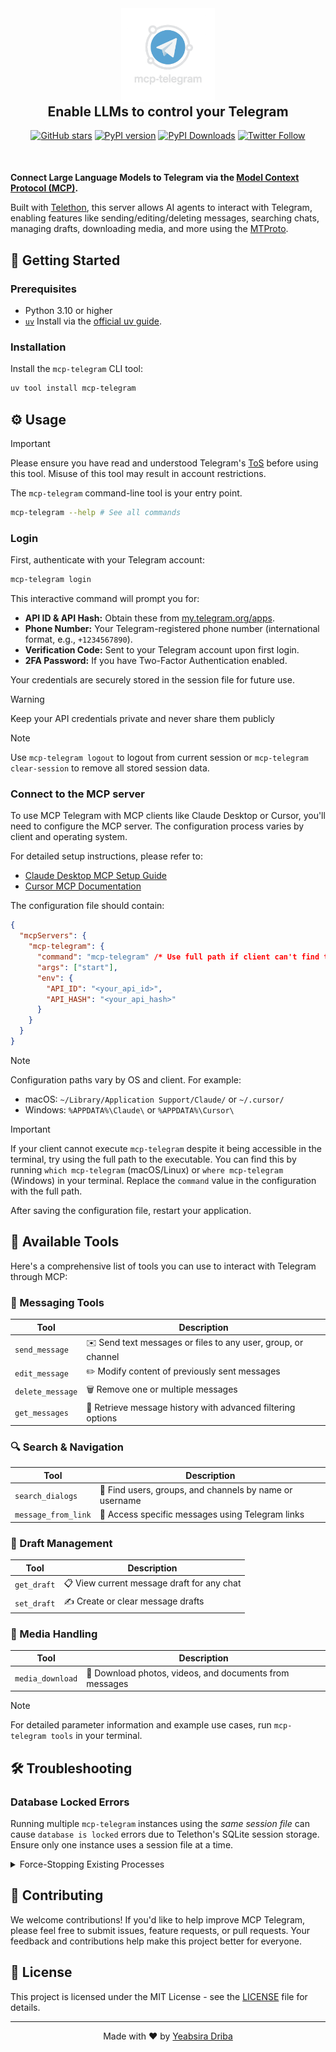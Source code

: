 <div align="center">
  <img src="logo.png" alt="MCP Telegram Logo" width="150"/>
  <h2 style="margin-top: 0">Enable LLMs to control your Telegram</h2>
</div>

<div align="center" style="margin-bottom: 50px">
    <a href="https://github.com/dryeab/mcp-telegram/stargazers"><img src="https://img.shields.io/github/stars/dryeab/mcp-telegram?style=social" alt="GitHub stars"></a>
    <a href="https://badge.fury.io/py/mcp-telegram"><img src="https://badge.fury.io/py/mcp-telegram.svg" alt="PyPI version"></a>
    <a href="https://pepy.tech/projects/mcp-telegram"><img src="https://static.pepy.tech/badge/mcp-telegram" alt="PyPI Downloads"></a>
    <a href="https://x.com/dryeab"><img src="https://img.shields.io/twitter/follow/dryeab?style=social" alt="Twitter Follow"></a>
</div>

**Connect Large Language Models to Telegram via the [Model Context Protocol (MCP)](https://modelcontextprotocol.io/introduction).**

Built with [Telethon](https://github.com/LonamiWebs/Telethon), this server allows AI agents to interact with Telegram, enabling features like sending/editing/deleting messages, searching chats, managing drafts, downloading media, and more using the [MTProto](https://core.telegram.org/mtproto).

## 🚀 Getting Started

### Prerequisites

- Python 3.10 or higher
- [`uv`](https://github.com/astral-sh/uv) Install via the [official uv guide](https://github.com/astral-sh/uv#installation).

### Installation

Install the `mcp-telegram` CLI tool:

```bash
uv tool install mcp-telegram
```

## ⚙️ Usage

> [!IMPORTANT]
> Please ensure you have read and understood Telegram's [ToS](https://telegram.org/tos) before using this tool. Misuse of this tool may result in account restrictions.

The `mcp-telegram` command-line tool is your entry point.

```bash
mcp-telegram --help # See all commands
```

### Login

First, authenticate with your Telegram account:

```bash
mcp-telegram login
```

This interactive command will prompt you for:

- **API ID & API Hash:** Obtain these from [my.telegram.org/apps](https://my.telegram.org/apps).
- **Phone Number:** Your Telegram-registered phone number (international format, e.g., `+1234567890`).
- **Verification Code:** Sent to your Telegram account upon first login.
- **2FA Password:** If you have Two-Factor Authentication enabled.

Your credentials are securely stored in the session file for future use.

> [!WARNING]
> Keep your API credentials private and never share them publicly

> [!NOTE]
> Use `mcp-telegram logout` to logout from current session or `mcp-telegram clear-session` to remove all stored session data.

### Connect to the MCP server

To use MCP Telegram with MCP clients like Claude Desktop or Cursor, you'll need to configure the MCP server. The configuration process varies by client and operating system.

For detailed setup instructions, please refer to:

- [Claude Desktop MCP Setup Guide](https://modelcontextprotocol.io/quickstart/user)
- [Cursor MCP Documentation](https://docs.cursor.com/context/model-context-protocol)

The configuration file should contain:

```json
{
  "mcpServers": {
    "mcp-telegram": {
      "command": "mcp-telegram" /* Use full path if client can't find the command (e.g. "/usr/local/bin/mcp-telegram"). See IMPORTANT section below for full path instructions. */,
      "args": ["start"],
      "env": {
        "API_ID": "<your_api_id>",
        "API_HASH": "<your_api_hash>"
      }
    }
  }
}
```

> [!Note]
> Configuration paths vary by OS and client. For example:
>
> - macOS: `~/Library/Application Support/Claude/` or `~/.cursor/`
> - Windows: `%APPDATA%\Claude\` or `%APPDATA%\Cursor\`

> [!IMPORTANT]
> If your client cannot execute `mcp-telegram` despite it being accessible in the terminal, try using the full path to the executable. You can find this by running `which mcp-telegram` (macOS/Linux) or `where mcp-telegram` (Windows) in your terminal. Replace the `command` value in the configuration with the full path.

After saving the configuration file, restart your application.

## 🧰 Available Tools

Here's a comprehensive list of tools you can use to interact with Telegram through MCP:

### 📨 Messaging Tools

| Tool             | Description                                                   |
| ---------------- | ------------------------------------------------------------- |
| `send_message`   | ✉️ Send text messages or files to any user, group, or channel |
| `edit_message`   | ✏️ Modify content of previously sent messages                 |
| `delete_message` | 🗑️ Remove one or multiple messages                            |
| `get_messages`   | 📜 Retrieve message history with advanced filtering options   |

### 🔍 Search & Navigation

| Tool                | Description                                             |
| ------------------- | ------------------------------------------------------- |
| `search_dialogs`    | 🔎 Find users, groups, and channels by name or username |
| `message_from_link` | 🔗 Access specific messages using Telegram links        |

### 📝 Draft Management

| Tool        | Description                                |
| ----------- | ------------------------------------------ |
| `get_draft` | 📋 View current message draft for any chat |
| `set_draft` | ✍️ Create or clear message drafts          |

### 📂 Media Handling

| Tool             | Description                                             |
| ---------------- | ------------------------------------------------------- |
| `media_download` | 📸 Download photos, videos, and documents from messages |

> [!Note]
> For detailed parameter information and example use cases, run `mcp-telegram tools` in your terminal.

## 🛠️ Troubleshooting

### Database Locked Errors

Running multiple `mcp-telegram` instances using the _same session file_ can cause `database is locked` errors due to Telethon's SQLite session storage. Ensure only one instance uses a session file at a time.

<details>
<summary>Force-Stopping Existing Processes</summary>

If you need to stop potentially stuck processes:

- **macOS / Linux:** `pkill -f "mcp-telegram"`
- **Windows:** `taskkill /F /IM mcp-telegram.exe /T` (Check Task Manager for the exact process name)

</details>

## 🤝 Contributing

We welcome contributions! If you'd like to help improve MCP Telegram, please feel free to submit issues, feature requests, or pull requests. Your feedback and contributions help make this project better for everyone.

## 📝 License

This project is licensed under the MIT License - see the [LICENSE](LICENSE) file for details.

---

<div align="center">
  <p>Made with ❤️ by <a href="https://x.com/dryeab">Yeabsira Driba</a></p>
</div>

